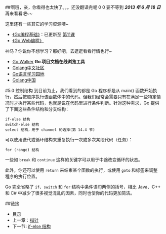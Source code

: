 ##啊哦，亲，你看得也太快了。。。还没翻译完呢 0 0
要不等到 ***2013 年 6 月 18 日*** 再来看看吧~~

这里还有一些其它的学习资源噢~

 - [《Go编程基础》](https://github.com/Unknwon/go-fundamental-programming)：已更新至 [第11课](https://github.com/Unknwon/go-fundamental-programming/blob/master/lecture10/lecture10.md) 
 - [《Go Web编程》](https://github.com/astaxie/build-web-application-with-golang)

神马？你说你不想学习？那好吧，去逛逛看看行情也行~

- [Go Walker](http://gowalker.org) **Go 项目文档在线浏览工具**
- [Golang中文社区](http://bbs.mygolang.com/forum.php)
- [Go语言学习园地](http://studygolang.com/)
- [Golang中国](http://golang.tc)

#5.0 控制结构
到目前为止，我们看到的都是 Go 程序都是从 main() 函数开始执行，然后按顺序执行该函数体中的代码。但我们经常会需要只有在满足一些特定情况时才执行某些代码，也就是说在代码里进行条件判断。针对这种需求，Go 提供了下面这些条件结构和分支结构：

	if-else 结构
	switch-else 结构
	select 结构，用于 channel 的选择(第 14.4 节)

可以使用迭代或循环结构来重复执行一次或多次某段代码（任务）：

	for (range) 结构

一些如 `break` 和 `continue` 这样的关键字可以用于中途改变循环的状态。

此外，你还可以使用 `return` 来结束某个函数的执行，或使用 `goto` 和标签来调整程序的执行位置。

Go 完全省略了 `if`、`switch` 和 `for` 结构中条件语句两侧的括号，相比 Java、C++ 和 C# 中减少了很多视觉混乱的因素，同时也使你的代码更加简洁。

##链接
- [目录](directory.md)
- 上一章：[指针](04.9.md)
- 下一节: [if-else 结构](05.1.md)
